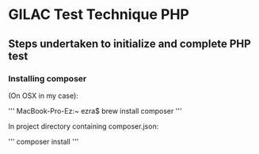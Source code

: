 # GILAC Test Technique PHP 

## Steps undertaken to initialize and complete PHP test 

### Installing composer

(On OSX in my case):

''' 
MacBook-Pro-Ez:~ ezra$ brew install composer
'''

In project directory containing composer.json:

'''
composer install
'''

